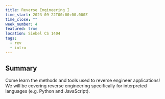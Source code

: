 ```yaml
---
title: Reverse Engineering I
time_start: 2023-09-22T00:00:00.000Z
time_close: ""
week_number: 4
featured: true
location: Siebel CS 1404
tags:
  - rev
  - intro
---
```

## S﻿ummary

Come learn the methods and tools used to reverse engineer applications! We will be covering reverse engineering specifically for interpreted languages (e.g. Python and JavaScript).